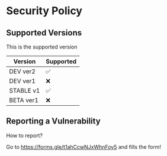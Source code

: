 # Security Policy

## Supported Versions

This is the supported version

| Version  | Supported          |
| -------  | ------------------ |
| DEV ver2 | :white_check_mark: |
| DEV ver1 | :x:                |
| STABLE v1| :white_check_mark: |
| BETA ver1| :x:                |

## Reporting a Vulnerability

How to report?

Go to https://forms.gle/t1ahCcwNJxWhnFoy5 and fills the form!
